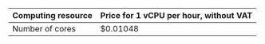 | Computing resource | Price for 1 vCPU per hour, without VAT |
|--------------------|---------------------------------------|
| Number of cores    | $0.01048                            |